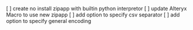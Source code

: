 [ ] create no install zipapp with builtin python interpretor
[ ] update Alteryx Macro to use new zipapp
[ ] add option to specify csv separator
[ ] add option to specify general encoding
